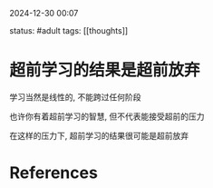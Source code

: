 2024-12-30    00:07

status: #adult 
tags: [[thoughts]]


# 超前学习的结果是超前放弃

学习当然是线性的, 不能跨过任何阶段

也许你有着超前学习的智慧, 但不代表能接受超前的压力

在这样的压力下, 超前学习的结果很可能是超前放弃



# References
